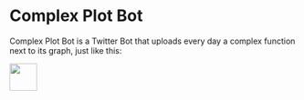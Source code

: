 # Complex Plot Bot

Complex Plot Bot is a Twitter Bot that uploads every day a complex function next to its graph, just like this:

<img src="https://pbs.twimg.com/media/FbbsdWcWQAcNRz4?format=jpg&name=4096x4096" width="48">